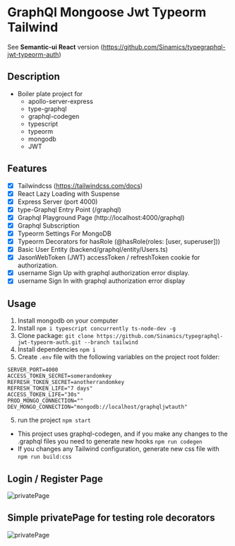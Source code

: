 # GraphQl Mongoose Jwt Typeorm Tailwind

See **Semantic-ui React** version (https://github.com/Sinamics/typegraphql-jwt-typeorm-auth)

## Description

- Boiler plate project for
  - apollo-server-express
  - type-graphql
  - graphql-codegen
  - typescript
  - typeorm
  - mongodb
  - JWT

## Features

- [x] Tailwindcss (https://tailwindcss.com/docs)
- [x] React Lazy Loading with Suspense
- [x] Express Server (port 4000)
- [x] type-Graphql Entry Point (/graphql)
- [x] Graphql Playground Page (http://localhost:4000/graphql)
- [x] Graphql Subscription
- [x] Typeorm Settings For MongoDB
- [x] Typeorm Decorators for hasRole (@hasRole(roles: [user, superuser]))
- [x] Basic User Entity (backend/graphql/entity/Users.ts)
- [x] JasonWebToken (JWT) accessToken / refreshToken cookie for authorization.
- [x] username Sign Up with graphql authorization error display.
- [x] username Sign In with graphql authorization error display

## Usage

1. Install mongodb on your computer
2. Install `npm i typescript concurrently ts-node-dev -g`
3. Clone package: `git clone https://github.com/Sinamics/typegraphql-jwt-typeorm-auth.git --branch tailwind`
4. Install dependencies `npm i`
5. Create `.env` file with the following variables on the project root folder:

```
SERVER_PORT=4000
ACCESS_TOKEN_SECRET=somerandomkey
REFRESH_TOKEN_SECRET=anotherrandomkey
REFRESH_TOKEN_LIFE="7 days"
ACCESS_TOKEN_LIFE="30s"
PROD_MONGO_CONNECTION=""
DEV_MONGO_CONNECTION="mongodb://localhost/graphqljwtauth"
```

5. run the project `npm start`

- This project uses graphql-codegen, and if you make any changes to the .graphql files you need to generate new hooks `npm run codegen`
- If you changes any Tailwind configuration, generate new css file with `npm run build:css`

## Login / Register Page

![privatePage](https://i.ibb.co/wpmsCfK/login.jpg)

## Simple privatePage for testing role decorators

![privatePage](https://i.ibb.co/djmGyGB/privatepage.jpg)
